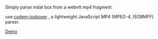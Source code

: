 Simply parse mdat box from a webvtt mp4 fragment

use 
[codem-isoboxer](https://github.com/Dash-Industry-Forum/codem-isoboxer) , a  lightweight JavaScript MP4 (MPEG-4, ISOBMFF) parser.


[Demo](https://htmlpreview.github.io/?https://github.com/PhilippeR/Toolbox/blob/main/webvtt_mp4_reader/webvtt_mp4_reader.html)
        
